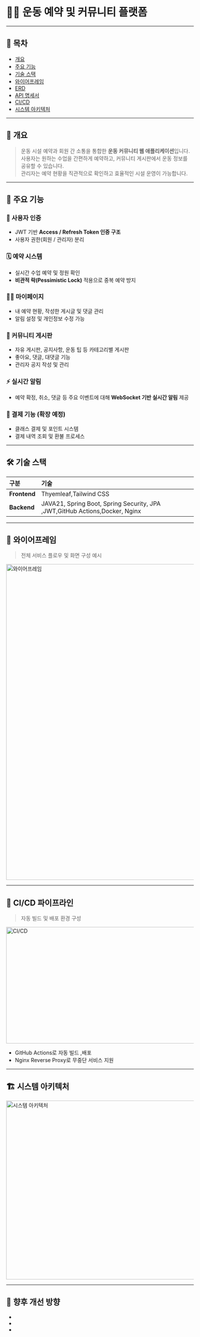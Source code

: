 # 🏋️‍♀️ 운동 예약 및 커뮤니티 플랫폼

---

## 📑 목차
- [개요](#-개요)
- [주요 기능](#-주요-기능)
- [기술 스택](#-기술-스택)
- [와이어프레임](#-와이어프레임)
- [ERD](#-erd)
- [API 명세서](#-api-명세서)
- [CI/CD](#-cicd)
- [시스템 아키텍처](#-시스템-아키텍처)

---

## 🧠 개요
> 운동 시설 예약과 회원 간 소통을 통합한 **운동 커뮤니티 웹 애플리케이션**입니다.  
> 사용자는 원하는 수업을 간편하게 예약하고, 커뮤니티 게시판에서 운동 정보를 공유할 수 있습니다.  
> 관리자는 예약 현황을 직관적으로 확인하고 효율적인 시설 운영이 가능합니다.

---

## 🩻 주요 기능

### 🔐 사용자 인증
- JWT 기반 **Access / Refresh Token 인증 구조**
- 사용자 권한(회원 / 관리자) 분리

### 🗓️ 예약 시스템
- 실시간 수업 예약 및 정원 확인
- **비관적 락(Pessimistic Lock)** 적용으로 중복 예약 방지

### 🧍‍♀️ 마이페이지
- 내 예약 현황, 작성한 게시글 및 댓글 관리
- 알림 설정 및 개인정보 수정 가능

### 💬 커뮤니티 게시판
- 자유 게시판, 공지사항, 운동 팁 등 카테고리별 게시판
- 좋아요, 댓글, 대댓글 기능
- 관리자 공지 작성 및 관리

### ⚡ 실시간 알림
- 예약 확정, 취소, 댓글 등 주요 이벤트에 대해 **WebSocket 기반 실시간 알림** 제공

### 🧾 결제 기능 (확장 예정)
- 클래스 결제 및 포인트 시스템
- 결제 내역 조회 및 환불 프로세스

---

## 🛠 기술 스택

| 구분 | 기술                                                                          |
|:--|:----------------------------------------------------------------------------|
| **Frontend** | Thyemleaf,Tailwind CSS                                                      |
| **Backend** | JAVA21, Spring Boot, Spring Security, JPA ,JWT,GitHub Actions,Docker, Nginx |


---

## 📐 와이어프레임
> 전체 서비스 플로우 및 화면 구성 예시

<img width="1118" height="846" alt="와이어프레임" src="https://github.com/user-attachments/assets/e57eed50-a48b-4c7b-a2ce-01a15a7235c0" />

---

## 🚀 CI/CD 파이프라인
> 자동 빌드 및 배포 환경 구성

<img width="635" height="312" alt="CI/CD" src="https://github.com/user-attachments/assets/83b0cdc1-6a47-4296-aef7-55c8cb45a1a7" />

- GitHub Actions로 자동 빌드 ,배포
- Nginx Reverse Proxy로 무중단 서비스 지원

---

## 🏗 시스템 아키텍처

<img width="829" height="479" alt="시스템 아키텍처" src="https://github.com/user-attachments/assets/4a6bf3c7-b806-4d4d-ad5a-6318695b7848" />

---

## 💬 향후 개선 방향
- 
- 
-
